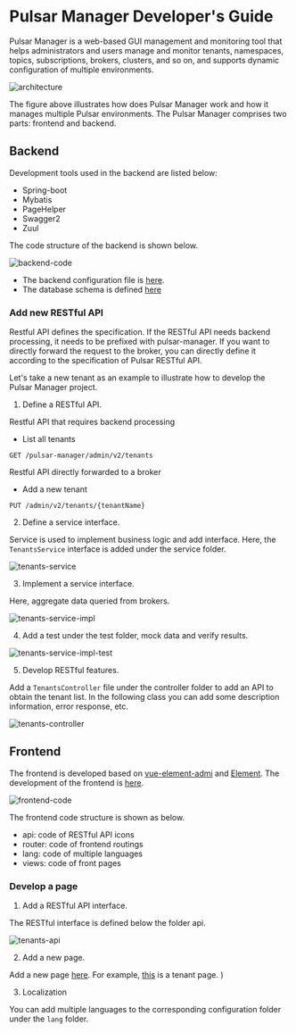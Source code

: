 # Pulsar Manager Developer's Guide

Pulsar Manager is a web-based GUI management and monitoring tool that helps administrators and users manage and monitor tenants, namespaces, topics, subscriptions, brokers, clusters, and so on, and supports dynamic configuration of multiple environments.

![architecture](img/pulsar-manager-architecture.png)

The figure above illustrates how does Pulsar Manager work and how it manages multiple Pulsar environments. The Pulsar Manager comprises two parts: frontend and backend.

## Backend

Development tools used in the backend are listed below:

* Spring-boot 
* Mybatis
* PageHelper
* Swagger2
* Zuul

The code structure of the backend is shown below.

![backend-code](img/pulsar-manager-backend-code.png)

* The backend configuration file is [here](https://github.com/streamnative/pulsar-manager/blob/master/src/main/resources/application.properties).
* The database schema is defined [here](https://github.com/streamnative/pulsar-manager/blob/master/src/main/resources/META-INF/sql/mysql-schema.sql)

### Add new RESTful API

Restful API defines the specification. If the RESTful API needs backend processing, it needs to be prefixed with pulsar-manager. If you want to directly forward the request to the broker, you can directly define it according to the specification of Pulsar RESTful API.

Let's take a new tenant as an example to illustrate how to develop the Pulsar Manager project.

1. Define a RESTful API.  

Restful API that requires backend processing  

* List all tenants

```
GET /pulsar-manager/admin/v2/tenants
```

Restful API directly forwarded to a broker

* Add a new tenant

```
PUT /admin/v2/tenants/{tenantName}
```

2. Define a service interface.

Service is used to implement business logic and add interface.
Here, the `TenantsService` interface is added under the service folder.

![tenants-service](img/tenants-service.png)

3. Implement a service interface.

Here, aggregate data queried from brokers.

![tenants-service-impl](img/tenants-service-impl.png)

4. Add a test under the test folder, mock data and verify results.

![tenants-service-impl-test](img/tenants-service-impl-test.png)

5. Develop RESTful features.

Add a `TenantsController` file under the controller folder to add an API to obtain the tenant list.
In the following class you can add some description information, error response, etc.

![tenants-controller](img/tenants-controller.png)

## Frontend

The frontend is developed based on [vue-element-admi](https://panjiachen.github.io/vue-element-admin-site/guide/) and [Element](https://element.eleme.cn/#/en-US).
The development of the frontend is [here](https://github.com/streamnative/pulsar-manager/tree/master/front-end/src/views/management).

![frontend-code](img/frontend-code.png)

The frontend code structure is shown as below.
* api: code of RESTful API icons
* router: code of frontend routings
* lang: code of multiple languages
* views: code of front pages

### Develop a page

1. Add a RESTful API interface.

The RESTful interface is defined below the folder api. 

![tenants-api](img/tenants-api.png)


2. Add a new page.

Add a new page [here](https://github.com/streamnative/pulsar-manager/tree/master/front-end/src/views/management). 
For example, [this](https://github.com/streamnative/pulsar-manager/blob/master/front-end/src/views/management/tenants/index.vue) is a tenant page. )

3. Localization

You can add  multiple languages to the corresponding configuration folder under the `lang` folder.
